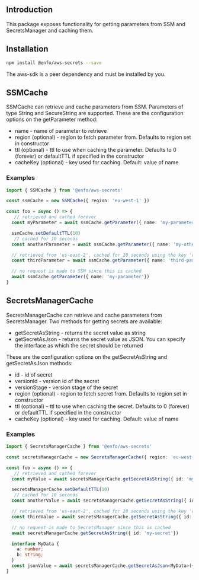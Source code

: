 ## Introduction

This package exposes functionality for getting parameters from SSM and SecretsManager and caching them.

## Installation

```bash
npm install @enfo/aws-secrets --save
```

The aws-sdk is a peer dependency and must be installed by you.


## SSMCache

SSMCache can retrieve and cache parameters from SSM. Parameters of type String and SecureString are supported. These are the configuration options on the getParameter method:

* name - name of parameter to retrieve
* region (optional) - region to fetch parameter from. Defaults to region set in constructor
* ttl (optional) - ttl to use when caching the parameter. Defaults to 0 (forever) or defaultTTL if specified in the constructor
* cacheKey (optional) - key used for caching. Default: value of name

### Examples

```typescript
import { SSMCache } from '@enfo/aws-secrets'

const ssmCache = new SSMCache({ region: 'eu-west-1' })

const foo = async () => {
   // retrieved and cached forever
  const myParameter = await ssmCache.getParameter({ name: 'my-parameter' })

  ssmCache.setDefaultTTL(10)
   // cached for 10 seconds
  const anotherParameter = await ssmCache.getParameter({ name: 'my-other-parameter' })

  // retrieved from 'us-east-2', cached for 20 seconds using the key 'coolKey'
  const thirdParameter = await ssmCache.getParameter({ name: 'third-parameter', ttl: 1200, region: 'us-east-2', cacheKey: 'coolKey'})

  // no request is made to SSM since this is cached
  await ssmCache.getParameter({ name: 'my-parameter'})
}
```

## SecretsManagerCache

SecretsManagerCache can retrieve and cache parameters from SecretsManager. Two methods for getting secrets are available:

* getSecretAsString - returns the secret value as string
* getSecretAsJson - returns the secret value as JSON. You can specify the interface as which the secret should be returned

These are the configuration options on the getSecretAsString and getSecretAsJson methods:

* id - id of secret
* versionId - version id of the secret
* versionStage - version stage of the secret
* region (optional) - region to fetch secret from. Defaults to region set in constructor
* ttl (optional) - ttl to use when caching the secret. Defaults to 0 (forever) or defaultTTL if specified in the constructor
* cacheKey (optional) - key used for caching. Default: value of name

### Examples

```typescript
import { SecretsManagerCache } from '@enfo/aws-secrets'

const secretsManagerCache = new SecretsManagerCache({ region: 'eu-west-1' })

const foo = async () => {
   // retrieved and cached forever
  const myValue = await secretsManagerCache.getSecretAsString({ id: 'my-secret' })

  secretsManagerCache.setDefaultTTL(10)
   // cached for 10 seconds
  const anotherValue = await secretsManagerCache.getSecretAsString({ id: 'my-other-secret' })

  // retrieved from 'us-east-2', cached for 20 seconds using the key 'coolKey'
  const thirdValue = await secretsManagerCache.getSecretAsString({ id: 'third-secret', ttl: 1200, region: 'us-east-2', cacheKey: 'coolKey'})

  // no request is made to SecretsManager since this is cached
  await secretsManagerCache.getSecretAsString({ id: 'my-secret'})

  interface MyData {
    a: number;
    b: string;
  }
  const jsonValue = await secretsManagerCache.getSecretAsJson<MyData>({ id: 'fourth-secret' })
}
```
